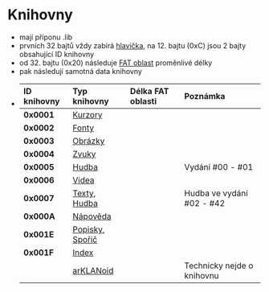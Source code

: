 # Knihovny

* mají příponu .lib
* prvních 32 bajtů vždy zabírá [hlavička](/knihovny/hlavicka.md), na 12. bajtu \(0xC\) jsou 2 bajty obsahující ID knihovny
* od 32. bajtu \(0x20\) následuje [FAT oblast](/knihovny/fat.md) proměnlivé délky
* pak následují samotná data knihovny
* | ID knihovny | Typ knihovny | Délka FAT oblasti | Poznámka |
  | :--- | :--- | :--- | :--- |
  | **0x0001** | [Kurzory](/knihovny/kurzory.md) |  |  |
  | **0x0002** | [Fonty](/knihovny/fonty.md) |  |  |
  | **0x0003** | [Obrázky](/knihovny/obrazky.md) |  |  |
  | **0x0004** | [Zvuky](/knihovny/zvuky.md) |  |  |
  | **0x0005** | [Hudba](/knihovny/hudba.md) |  | Vydání \#00 - \#01 |
  | **0x0006** | [Videa](/knihovny/videa.md) |  |  |
  | **0x0007** | [Texty](/knihovny/texty.md), [Hudba](/knihovny/hudba.md) |  | Hudba ve vydání \#02 - \#42 |
  | **0x000A** | [Nápověda](/knihovny/napoveda.md) |  |  |
  | **0x001E** | [Popisky](/knihovny/popisky.md), [Spořič](/knihovny/sporic.md) |  |  |
  | **0x001F** | [Index](/knihovny/index.md) |  |  |
  |  | [arKLANoid](/knihovny/arklanoid.md) |  | Technicky nejde o knihovnu |



